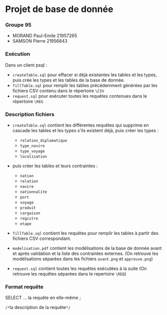 # Projet de base de donnée

### Groupe 95

- MORAND Paul-Emile 21957265
- SAMSON Pierre 21956843

### Exécution

Dans un client psql :

- `createTable.sql` pour effacer si déjà existantes les tables et les types, puis crée les types
et les tables de la base de donnée.
- `fillTable.sql` pour remplir les tables précédemment générées par les fichiers CSV contenu dans le 
répertoire `\CSV`
- `request.sql` pour exécuter toutes les requêtes contenues dans le répertoire `\REG`

### Description fichiers

- `createTable.sql` contient les différentes requêtes qui supprime en cascade les tables et les types
s'ils existent déjà, puis créer les types :
  - `relation_diplomatique`
  - `type_navire`
  - `type_voyage`
  - `localisation`
  
- puis créer les tables et leurs contraintes :
  - `nation`
  - `relation`
  - `navire`
  - `nationnalite`
  - `port`
  - `voyage`
  - `produit`
  - `cargaison`
  - `registre`
  - `etape`


- `fillTable.sql` contient les requêtes pour remplir les tables
à partir des fichiers CSV correspondant.

- `modelisation.pdf` contient les modélisations de la base de donnée avant
et après validation et la liste des contraintes externes. (On retrouve les
modélisations séparées dans les fichiers `avant.png` et `approuve.png`)

- `request.sql` contient toutes les requêtes exécutées à la suite
  (On retrouve les requêtes séparées dans le repertoire `\REQ`)

### Format requête
SELECT ...
la requête en elle-même
;

`/*`la description de la requête`*/`